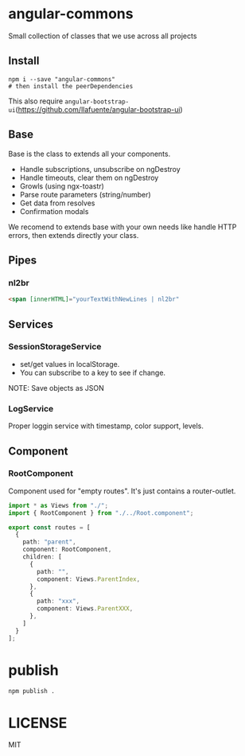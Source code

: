 # angular-commons

Small collection of classes that we use across all projects

## Install

```
npm i --save "angular-commons"
# then install the peerDependencies
```

This also require `angular-bootstrap-ui`(https://github.com/llafuente/angular-bootstrap-ui)

## Base

Base is the class to extends all your components.

* Handle subscriptions, unsubscribe on ngDestroy
* Handle timeouts, clear them on ngDestroy
* Growls (using ngx-toastr)
* Parse route parameters (string/number)
* Get data from resolves
* Confirmation modals

We recomend to extends base with your own needs like handle HTTP errors, then
extends directly your class.

## Pipes

### nl2br

```html
<span [innerHTML]="yourTextWithNewLines | nl2br"
```

## Services

### SessionStorageService

* set/get values in localStorage.
* You can subscribe to a key to see if change.

NOTE: Save objects as JSON

### LogService

Proper loggin service with timestamp, color support, levels.

## Component

### RootComponent

Component used for "empty routes".
It's just contains a router-outlet.

```ts
import * as Views from "./";
import { RootComponent } from "./../Root.component";

export const routes = [
  {
    path: "parent",
    component: RootComponent,
    children: [
      {
        path: "",
        component: Views.ParentIndex,
      },
      {
        path: "xxx",
        component: Views.ParentXXX,
      },
    ]
  }
];
```

# publish

```
npm publish .
```

# LICENSE

MIT
